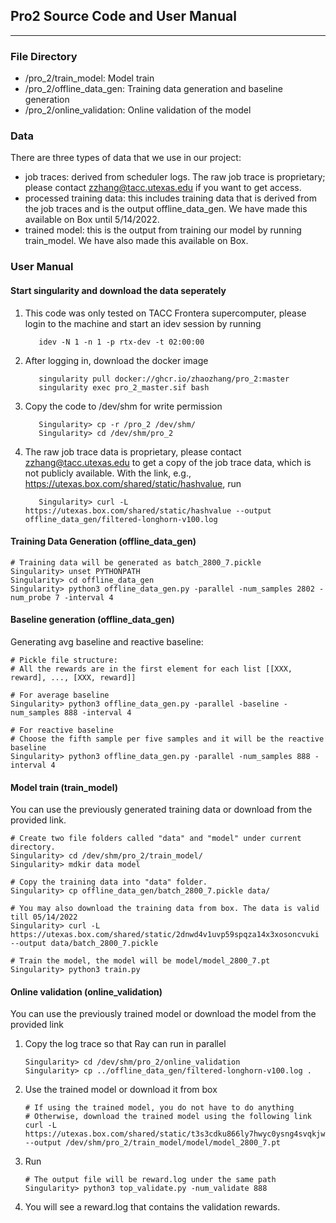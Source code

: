 ## Pro2 Source Code and User Manual

***

### File Directory

* /pro_2/train_model: Model train
* /pro_2/offline_data_gen: Training data generation and baseline generation
* /pro_2/online_validation: Online validation of the model

### Data

There are three types of data that we use in our project:

* job traces: derived from scheduler logs. The raw job trace is proprietary; please contact
  zzhang@tacc.utexas.edu if you want to get access.
* processed training data:  this includes training data that is derived from the job traces and is
  the output offline_data_gen. We have made this available on Box until 5/14/2022.
* trained model: this is the output from training our model by running train_model. We have also made this available on Box.

### User Manual

#### Start singularity and download the data seperately

1. This code was only tested on TACC Frontera supercomputer, please login to the machine and start an idev session by running
   ```shell
      idev -N 1 -n 1 -p rtx-dev -t 02:00:00
   ```

2. After logging in, download the docker image
   ```shell
      singularity pull docker://ghcr.io/zhaozhang/pro_2:master
      singularity exec pro_2_master.sif bash
   ```

3. Copy the code to /dev/shm for write permission
   ```shell
      Singularity> cp -r /pro_2 /dev/shm/
      Singularity> cd /dev/shm/pro_2
   ```

4. The raw job trace data is proprietary, please contact zzhang@tacc.utexas.edu to get a copy of the job trace data, which is not publicly available. With the link, e.g., https://utexas.box.com/shared/static/hashvalue, run
   ```shell
      Singularity> curl -L https://utexas.box.com/shared/static/hashvalue --output offline_data_gen/filtered-longhorn-v100.log
   ```


#### Training Data Generation (offline_data_gen)

   ```shell
   # Training data will be generated as batch_2800_7.pickle
   Singularity> unset PYTHONPATH
   Singularity> cd offline_data_gen
   Singularity> python3 offline_data_gen.py -parallel -num_samples 2802 -num_probe 7 -interval 4
   ```

#### Baseline generation (offline_data_gen)

   Generating avg baseline and reactive baseline:
   ```shell
   # Pickle file structure:
   # All the rewards are in the first element for each list [[XXX, reward], ..., [XXX, reward]]
   
   # For average baseline
   Singularity> python3 offline_data_gen.py -parallel -baseline -num_samples 888 -interval 4
   
   # For reactive baseline
   # Choose the fifth sample per five samples and it will be the reactive baseline
   Singularity> python3 offline_data_gen.py -parallel -num_samples 888 -interval 4
   ```

#### Model train (train_model)
   You can use the previously generated training data or download from the provided link.
   ```shell
   # Create two file folders called "data" and "model" under current directory.
   Singularity> cd /dev/shm/pro_2/train_model/
   Singularity> mdkir data model

   # Copy the training data into "data" folder.
   Singularity> cp offline_data_gen/batch_2800_7.pickle data/

   # You may also download the training data from box. The data is valid till 05/14/2022
   Singularity> curl -L https://utexas.box.com/shared/static/2dnwd4v1uvp59spqza14x3xosoncvuki --output data/batch_2800_7.pickle

   # Train the model, the model will be model/model_2800_7.pt
   Singularity> python3 train.py
   ````

#### Online validation (online_validation)

   You can use the previously trained model or download the model from the provided link

1. Copy the log trace so that Ray can run in parallel
   ```shell
   Singularity> cd /dev/shm/pro_2/online_validation
   Singularity> cp ../offline_data_gen/filtered-longhorn-v100.log .
   ```

2. Use the trained model or download it from box
   ```shell
   # If using the trained model, you do not have to do anything
   # Otherwise, download the trained model using the following link
   curl -L https://utexas.box.com/shared/static/t3s3cdku866ly7hwyc0ysng4svqkjwpe --output /dev/shm/pro_2/train_model/model/model_2800_7.pt
   ```

3. Run
   ```shell
   # The output file will be reward.log under the same path
   Singularity> python3 top_validate.py -num_validate 888
   ```

4. You will see a reward.log that contains the validation rewards.
   

